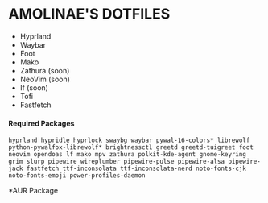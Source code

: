 # AMOLINAE'S DOTFILES
- Hyprland
- Waybar
- Foot
- Mako
- Zathura (soon)
- NeoVim (soon)
- lf (soon)
- Tofi
- Fastfetch

#### Required Packages
```
hyprland hypridle hyprlock swaybg waybar pywal-16-colors* librewolf python-pywalfox-librewolf* brightnessctl greetd greetd-tuigreet foot neovim opendoas lf mako mpv zathura polkit-kde-agent gnome-keyring grim slurp pipewire wireplumber pipewire-pulse pipewire-alsa pipewire-jack fastfetch ttf-inconsolata ttf-inconsolata-nerd noto-fonts-cjk noto-fonts-emoji power-profiles-daemon
```
*AUR Package
